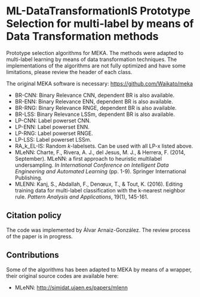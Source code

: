# ML-DataTransformationIS Prototype Selection for multi-label by means of Data Transformation methods
Prototype selection algorithms for MEKA. The methods were adapted to multi-label learning by means of data transformation techniques. The implementations of the algorithms are not fully optimized and have some limitations, please review the header of each class.

The original MEKA software is necessary: https://github.com/Waikato/meka

* BR-CNN: Binary Relevance CNN, dependent BR is also available.
* BR-ENN: Binary Relevance ENN, dependent BR is also available.
* BR-RNG: Binary Relevance RNGE, dependent BR is also available.
* BR-LSS: Binary Relevance LSSm, dependent BR is also available.
* LP-CNN: Label powerset CNN.
* LP-ENN: Label powerset ENN.
* LP-RNG: Label powerset RNGE.
* LP-LSS: Label powerset LSSm.
* RA_k_EL-IS: Random _k_-labelsets. Can be used with all LP-x listed above.
* MLeNN: Charte, F., Rivera, A. J., del Jesus, M. J., & Herrera, F. (2014, September). MLeNN: a first approach to heuristic multilabel undersampling. _In International Conference on Intelligent Data Engineering and Automated Learning_ (pp. 1-9). Springer International Publishing.
* MLENN: Kanj, S., Abdallah, F., Denœux, T., & Tout, K. (2016). Editing training data for multi-label classification with the k-nearest neighbor rule. _Pattern Analysis and Applications_, 19(1), 145-161.

## Citation policy
The code was implemented by Álvar Arnaiz-González. The review process of the paper is in progress.

## Contributions
Some of the algorithms has been adapted to MEKA by means of a wrapper, their original source codes are available here:

* MLeNN: http://simidat.ujaen.es/papers/mlenn

